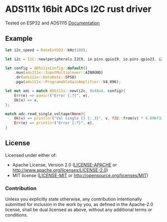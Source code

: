 # ADS111x 16bit ADCs I2C rust driver
Tested on ESP32 and ADS1115
[Documentation](https://www.ti.com/product/ADS1115)

## Example
```rust
let i2c_speed = RateExtU32::kHz(100);

let i2c = I2C::new(peripherals.I2C0, io.pins.gpio19, io.pins.gpio23, i2c_speed, &mut system.peripheral_clock_control, &clocks);

let config = ADS111xConfig::default()
    .mux(ads111x::InputMultiplexer::AIN0GND)
    .dr(ads111x::DataRate::SPS8)
    .pga(ads111x::ProgramableGainAmplifier::V4_096);

let mut adc = match ADS111x::new(i2c, 0x48u8, config){
    Err(e) => panic!("Error {:?}", e),
    Ok(x) => x,
};

match adc.read_single_voltage(None){
    Ok(v) => println!("Val single {} {:.3}", v, f32::from(v) * 4.096f32 / f32::from(i16::MAX)),
    Err(e) => println!("Error {:?}", e),
}
```

## License

Licensed under either of:

- Apache License, Version 2.0 ([LICENSE-APACHE](LICENSE-APACHE) or http://www.apache.org/licenses/LICENSE-2.0)
- MIT license ([LICENSE-MIT](LICENSE-MIT) or http://opensource.org/licenses/MIT)

### Contribution

Unless you explicitly state otherwise, any contribution intentionally submitted for inclusion in
the work by you, as defined in the Apache-2.0 license, shall be dual licensed as above, without
any additional terms or conditions.